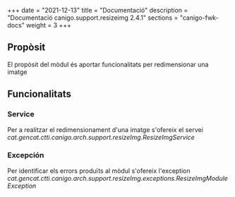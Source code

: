 +++
date        = "2021-12-13"
title       = "Documentació"
description = "Documentació canigo.support.resizeimg 2.4.1"
sections    = "canigo-fwk-docs"
weight      = 3
+++

## Propòsit

El propòsit del mòdul és aportar funcionalitats per redimensionar una imatge

## Funcionalitats

### Service

Per a realitzar el redimensionament d'una imatge s'ofereix el servei *cat.gencat.ctti.canigo.arch.support.resizeImg.ResizeImgService*

### Excepción

Per identificar els errors produïts al mòdul s'ofereix l'exception *cat.gencat.ctti.canigo.arch.support.resizeImg.exceptions.ResizeImgModuleException*
